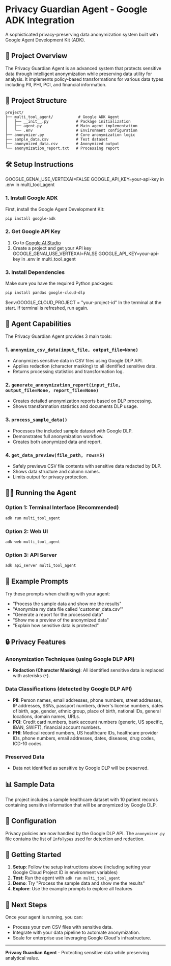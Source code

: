 # Privacy Guardian Agent - Google ADK Integration

A sophisticated privacy-preserving data anonymization system built with Google Agent Development Kit (ADK).

## 🚀 Project Overview

The Privacy Guardian Agent is an advanced system that protects sensitive data through intelligent anonymization while preserving data utility for analysis. It implements policy-based transformations for various data types including PII, PHI, PCI, and financial information.

## 📁 Project Structure

```
project/
├── multi_tool_agent/           # Google ADK Agent
│   ├── __init__.py            # Package initialization
│   ├── agent.py               # Main agent implementation
│   └── .env                   # Environment configuration
├── anonymizer.py              # Core anonymization logic
├── sample_data.csv            # Test dataset
├── anonymized_data.csv        # Anonymized output
└── anonymization_report.txt   # Processing report
```

## 🛠️ Setup Instructions

GOOGLE_GENAI_USE_VERTEXAI=FALSE
GOOGLE_API_KEY=your-api-key
in .env in multi_tool_agent

### 1. Install Google ADK

First, install the Google Agent Development Kit:

```bash
pip install google-adk
```

### 2. Get Google API Key

1. Go to [Google AI Studio](https://aistudio.google.com/)
2. Create a project and get your API key
   GOOGLE_GENAI_USE_VERTEXAI=FALSE
   GOOGLE_API_KEY=your-api-key
   in .env in multi_tool_agent

### 3. Install Dependencies

Make sure you have the required Python packages:

```bash
pip install pandas google-cloud-dlp
```

$env:GOOGLE_CLOUD_PROJECT = "your-project-id"
In the terminal at the start. If terminal is refreshed, run again.

## 🎯 Agent Capabilities

The Privacy Guardian Agent provides 3 main tools:

### 1. `anonymize_csv_data(input_file, output_file=None)`

- Anonymizes sensitive data in CSV files using Google DLP API.
- Applies redaction (character masking) to all identified sensitive data.
- Returns processing statistics and transformation log.

### 2. `generate_anonymization_report(input_file, output_file=None, report_file=None)`

- Creates detailed anonymization reports based on DLP processing.
- Shows transformation statistics and documents DLP usage.

### 3. `process_sample_data()`

- Processes the included sample dataset with Google DLP.
- Demonstrates full anonymization workflow.
- Creates both anonymized data and report.

### 4. `get_data_preview(file_path, rows=5)`

- Safely previews CSV file contents with sensitive data redacted by DLP.
- Shows data structure and column names.
- Limits output for privacy protection.

## 🏃‍♂️ Running the Agent

### Option 1: Terminal Interface (Recommended)

```bash
adk run multi_tool_agent
```

### Option 2: Web UI

```bash
adk web multi_tool_agent
```

### Option 3: API Server

```bash
adk api_server multi_tool_agent
```

## 💬 Example Prompts

Try these prompts when chatting with your agent:

- "Process the sample data and show me the results"
- "Anonymize my data file called 'customer_data.csv'"
- "Generate a report for the processed data"
- "Show me a preview of the anonymized data"
- "Explain how sensitive data is protected"

## 🔒 Privacy Features

### Anonymization Techniques (using Google DLP API)

- **Redaction (Character Masking)**: All identified sensitive data is replaced with asterisks (`*`).

### Data Classifications (detected by Google DLP API)

- **PII**: Person names, email addresses, phone numbers, street addresses, IP addresses, SSNs, passport numbers, driver's license numbers, dates of birth, age, gender, ethnic group, place of birth, national IDs, general locations, domain names, URLs.
- **PCI**: Credit card numbers, bank account numbers (generic, US specific, IBAN, SWIFT), financial account numbers.
- **PHI**: Medical record numbers, US healthcare IDs, healthcare provider IDs, phone numbers, email addresses, dates, diseases, drug codes, ICD-10 codes.

### Preserved Data

- Data not identified as sensitive by Google DLP will be preserved.

## 📊 Sample Data

The project includes a sample healthcare dataset with 10 patient records containing sensitive information that will be anonymized by Google DLP.

## 🔧 Configuration

Privacy policies are now handled by the Google DLP API. The `anonymizer.py` file contains the list of `InfoTypes` used for detection and redaction.

## 🚀 Getting Started

1. **Setup**: Follow the setup instructions above (including setting your Google Cloud Project ID in environment variables)
2. **Test**: Run the agent with `adk run multi_tool_agent`
3. **Demo**: Try "Process the sample data and show me the results"
4. **Explore**: Use the example prompts to explore all features

## 🎉 Next Steps

Once your agent is running, you can:

- Process your own CSV files with sensitive data.
- Integrate with your data pipeline to automate anonymization.
- Scale for enterprise use leveraging Google Cloud's infrastructure.

---

**Privacy Guardian Agent** - Protecting sensitive data while preserving analytical value.
